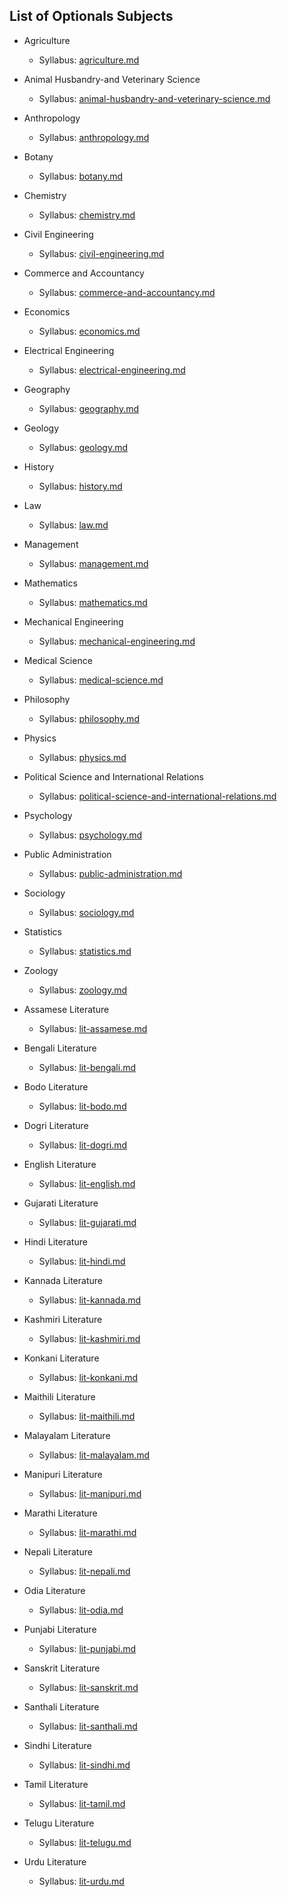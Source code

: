 

## List of Optionals Subjects

* Agriculture
    + Syllabus: [agriculture.md](nonlit/agriculture.md)

* Animal Husbandry-and Veterinary Science
    + Syllabus: [animal-husbandry-and-veterinary-science.md](nonlit/animal-husbandry-and-veterinary-science.md)

* Anthropology
    + Syllabus: [anthropology.md](nonlit/anthropology.md)

* Botany
    + Syllabus: [botany.md](nonlit/botany.md)

* Chemistry
    + Syllabus: [chemistry.md](nonlit/chemistry.md)

* Civil Engineering
    + Syllabus: [civil-engineering.md](nonlit/civil-engineering.md)

* Commerce and Accountancy
    + Syllabus: [commerce-and-accountancy.md](nonlit/commerce-and-accountancy.md)

* Economics
    + Syllabus: [economics.md](nonlit/economics.md)

* Electrical Engineering
    + Syllabus: [electrical-engineering.md](nonlit/electrical-engineering.md)

* Geography
    + Syllabus: [geography.md](nonlit/geography.md)

* Geology
    + Syllabus: [geology.md](nonlit/geology.md)

* History
    + Syllabus: [history.md](nonlit/history.md)

* Law
    + Syllabus: [law.md](nonlit/law.md)

* Management
    + Syllabus: [management.md](nonlit/management.md)

* Mathematics
    + Syllabus: [mathematics.md](nonlit/mathematics.md)

* Mechanical Engineering
    + Syllabus: [mechanical-engineering.md](nonlit/mechanical-engineering.md)

* Medical Science
    + Syllabus: [medical-science.md](nonlit/medical-science.md)

* Philosophy
    + Syllabus: [philosophy.md](nonlit/philosophy.md)

* Physics
    + Syllabus: [physics.md](nonlit/physics.md)

* Political Science and International Relations
    + Syllabus: [political-science-and-international-relations.md](nonlit/political-science-and-international-relations.md)

* Psychology
    + Syllabus: [psychology.md](nonlit/psychology.md)

* Public Administration
    + Syllabus: [public-administration.md](nonlit/public-administration.md)

* Sociology
    + Syllabus: [sociology.md](nonlit/sociology.md)

* Statistics
    + Syllabus: [statistics.md](nonlit/statistics.md)

* Zoology
    + Syllabus: [zoology.md](nonlit/zoology.md)

* Assamese Literature
    + Syllabus: [lit-assamese.md](lit/lit-assamese.md)

* Bengali Literature
    + Syllabus: [lit-bengali.md](lit/lit-bengali.md)

* Bodo Literature
    + Syllabus: [lit-bodo.md](lit/lit-bodo.md)

* Dogri Literature
    + Syllabus: [lit-dogri.md](lit/lit-dogri.md)

* English Literature
    + Syllabus: [lit-english.md](lit/lit-english.md)

* Gujarati Literature
    + Syllabus: [lit-gujarati.md](lit/lit-gujarati.md)

* Hindi Literature
    + Syllabus: [lit-hindi.md](lit/lit-hindi.md)

* Kannada Literature
    + Syllabus: [lit-kannada.md](lit/lit-kannada.md)

* Kashmiri Literature
    + Syllabus: [lit-kashmiri.md](lit/lit-kashmiri.md)

* Konkani Literature
    + Syllabus: [lit-konkani.md](lit/lit-konkani.md)

* Maithili Literature
    + Syllabus: [lit-maithili.md](lit/lit-maithili.md)

* Malayalam Literature
    + Syllabus: [lit-malayalam.md](lit/lit-malayalam.md)

* Manipuri Literature
    + Syllabus: [lit-manipuri.md](lit/lit-manipuri.md)

* Marathi Literature
    + Syllabus: [lit-marathi.md](lit/lit-marathi.md)

* Nepali Literature
    + Syllabus: [lit-nepali.md](lit/lit-nepali.md)

* Odia Literature
    + Syllabus: [lit-odia.md](lit/lit-odia.md)

* Punjabi Literature
    + Syllabus: [lit-punjabi.md](lit/lit-punjabi.md)

* Sanskrit Literature
    + Syllabus: [lit-sanskrit.md](lit/lit-sanskrit.md)

* Santhali Literature
    + Syllabus: [lit-santhali.md](lit/lit-santhali.md)

* Sindhi Literature
    + Syllabus: [lit-sindhi.md](lit/lit-sindhi.md)

* Tamil Literature
    + Syllabus: [lit-tamil.md](lit/lit-tamil.md)

* Telugu Literature
    + Syllabus: [lit-telugu.md](lit/lit-telugu.md)

* Urdu Literature
    + Syllabus: [lit-urdu.md](lit/lit-urdu.md)



